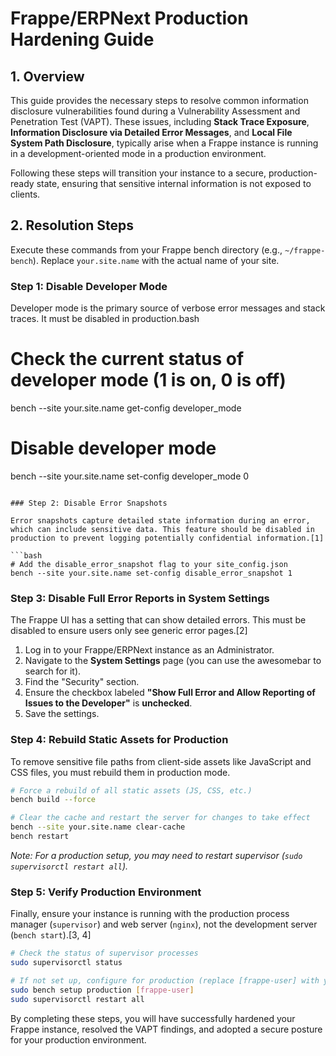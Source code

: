 # Frappe/ERPNext Production Hardening Guide

## 1\. Overview

This guide provides the necessary steps to resolve common information disclosure vulnerabilities found during a Vulnerability Assessment and Penetration Test (VAPT). These issues, including **Stack Trace Exposure**, **Information Disclosure via Detailed Error Messages**, and **Local File System Path Disclosure**, typically arise when a Frappe instance is running in a development-oriented mode in a production environment.

Following these steps will transition your instance to a secure, production-ready state, ensuring that sensitive internal information is not exposed to clients.

## 2\. Resolution Steps

Execute these commands from your Frappe bench directory (e.g., `~/frappe-bench`). Replace `your.site.name` with the actual name of your site.

### Step 1: Disable Developer Mode

Developer mode is the primary source of verbose error messages and stack traces. It must be disabled in production.bash

# Check the current status of developer mode (1 is on, 0 is off)

bench --site your.site.name get-config developer\_mode

# Disable developer mode

bench --site your.site.name set-config developer\_mode 0

````

### Step 2: Disable Error Snapshots

Error snapshots capture detailed state information during an error, which can include sensitive data. This feature should be disabled in production to prevent logging potentially confidential information.[1]

```bash
# Add the disable_error_snapshot flag to your site_config.json
bench --site your.site.name set-config disable_error_snapshot 1
````

### Step 3: Disable Full Error Reports in System Settings

The Frappe UI has a setting that can show detailed errors. This must be disabled to ensure users only see generic error pages.[2]

1.  Log in to your Frappe/ERPNext instance as an Administrator.
2.  Navigate to the **System Settings** page (you can use the awesomebar to search for it).
3.  Find the "Security" section.
4.  Ensure the checkbox labeled **"Show Full Error and Allow Reporting of Issues to the Developer"** is **unchecked**.
5.  Save the settings.

### Step 4: Rebuild Static Assets for Production

To remove sensitive file paths from client-side assets like JavaScript and CSS files, you must rebuild them in production mode.

```bash
# Force a rebuild of all static assets (JS, CSS, etc.)
bench build --force

# Clear the cache and restart the server for changes to take effect
bench --site your.site.name clear-cache
bench restart
```

*Note: For a production setup, you may need to restart supervisor (`sudo supervisorctl restart all`).*

### Step 5: Verify Production Environment

Finally, ensure your instance is running with the production process manager (`supervisor`) and web server (`nginx`), not the development server (`bench start`).[3, 4]

```bash
# Check the status of supervisor processes
sudo supervisorctl status

# If not set up, configure for production (replace [frappe-user] with your user)
sudo bench setup production [frappe-user]
sudo supervisorctl restart all
```

By completing these steps, you will have successfully hardened your Frappe instance, resolved the VAPT findings, and adopted a secure posture for your production environment.

